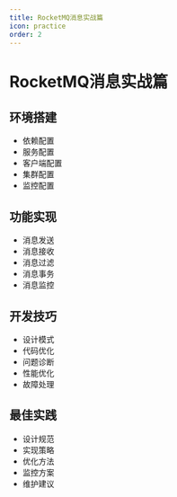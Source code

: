 ```yaml
---
title: RocketMQ消息实战篇
icon: practice
order: 2
---
```


# RocketMQ消息实战篇

## 环境搭建
- 依赖配置
- 服务配置
- 客户端配置
- 集群配置
- 监控配置

## 功能实现
- 消息发送
- 消息接收
- 消息过滤
- 消息事务
- 消息监控

## 开发技巧
- 设计模式
- 代码优化
- 问题诊断
- 性能优化
- 故障处理

## 最佳实践
- 设计规范
- 实现策略
- 优化方法
- 监控方案
- 维护建议
